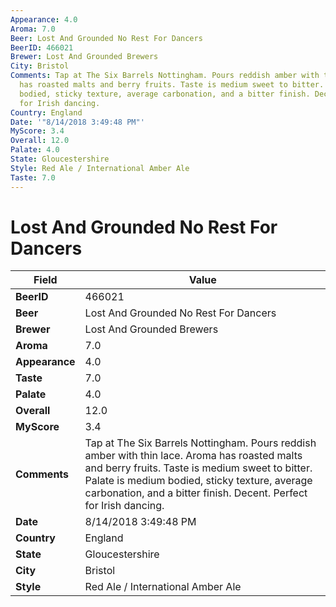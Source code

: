 ```yaml
---
Appearance: 4.0
Aroma: 7.0
Beer: Lost And Grounded No Rest For Dancers
BeerID: 466021
Brewer: Lost And Grounded Brewers
City: Bristol
Comments: Tap at The Six Barrels Nottingham. Pours reddish amber with thin lace. Aroma
  has roasted malts and berry fruits. Taste is medium sweet to bitter. Palate is medium
  bodied, sticky texture, average carbonation, and a bitter finish. Decent. Perfect
  for Irish dancing.
Country: England
Date: '"8/14/2018 3:49:48 PM"'
MyScore: 3.4
Overall: 12.0
Palate: 4.0
State: Gloucestershire
Style: Red Ale / International Amber Ale
Taste: 7.0
---
```


# Lost And Grounded No Rest For Dancers

| Field         | Value |
|---------------|-------|
| **BeerID** | 466021 |
| **Beer** | Lost And Grounded No Rest For Dancers |
| **Brewer** | Lost And Grounded Brewers |
| **Aroma** | 7.0 |
| **Appearance** | 4.0 |
| **Taste** | 7.0 |
| **Palate** | 4.0 |
| **Overall** | 12.0 |
| **MyScore** | 3.4 |
| **Comments** | Tap at The Six Barrels Nottingham. Pours reddish amber with thin lace. Aroma has roasted malts and berry fruits. Taste is medium sweet to bitter. Palate is medium bodied, sticky texture, average carbonation, and a bitter finish. Decent. Perfect for Irish dancing. |
| **Date** | 8/14/2018 3:49:48 PM |
| **Country** | England |
| **State** | Gloucestershire |
| **City** | Bristol |
| **Style** | Red Ale / International Amber Ale |
